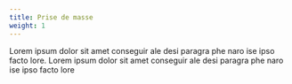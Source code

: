 ```yaml
---
title: Prise de masse
weight: 1
---
```

Lorem ipsum dolor sit amet conseguir ale desi paragra phe naro ise ipso facto lore. Lorem ipsum dolor sit amet conseguir ale desi paragra phe naro ise ipso facto lore